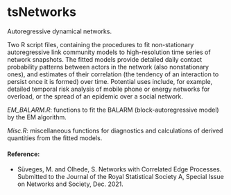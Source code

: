# tsNetworks
Autoregressive dynamical networks.

Two R script files, containing the procedures to fit non-stationary autoregressive link community models to high-resolution time series of network snapshots. The fitted models provide detailed daily contact probability patterns between actors in the network (also nonstationary ones), and estimates of their correlation (the tendency of an interaction to persist once it is formed) over time. Potential uses include, for example, detailed temporal risk analysis of mobile phone or energy networks for overload, or the spread of an epidemic over a social network.

*EM_BALARM.R*: functions to fit the BALARM (block-autoregressive model) by the EM algorithm.

*Misc.R*: miscellaneous functions for diagnostics and calculations of derived quantities from the fitted models. 

#### Reference:
- Süveges, M. and Olhede, S. Networks with Correlated Edge Processes. Submitted to the Journal of the Royal Statistical Society A, Special Issue on Networks and Society, Dec. 2021.
